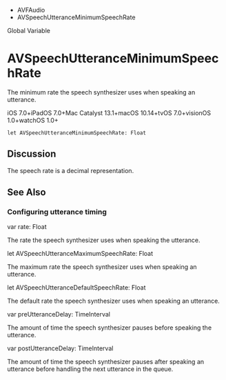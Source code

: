 

- AVFAudio
-  AVSpeechUtteranceMinimumSpeechRate 

Global Variable

# AVSpeechUtteranceMinimumSpeechRate

The minimum rate the speech synthesizer uses when speaking an utterance.

iOS 7.0+iPadOS 7.0+Mac Catalyst 13.1+macOS 10.14+tvOS 7.0+visionOS 1.0+watchOS 1.0+

``` source
let AVSpeechUtteranceMinimumSpeechRate: Float
```

## Discussion

The speech rate is a decimal representation.

## See Also

### Configuring utterance timing

var rate: Float

The rate the speech synthesizer uses when speaking the utterance.

let AVSpeechUtteranceMaximumSpeechRate: Float

The maximum rate the speech synthesizer uses when speaking an utterance.

let AVSpeechUtteranceDefaultSpeechRate: Float

The default rate the speech synthesizer uses when speaking an utterance.

var preUtteranceDelay: TimeInterval

The amount of time the speech synthesizer pauses before speaking the utterance.

var postUtteranceDelay: TimeInterval

The amount of time the speech synthesizer pauses after speaking an utterance before handling the next utterance in the queue.

